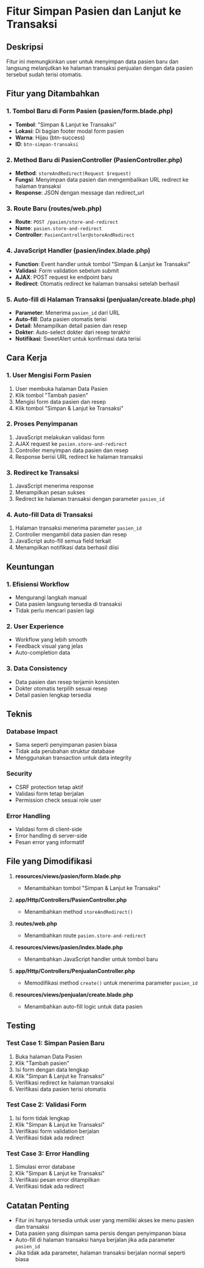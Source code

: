 # Fitur Simpan Pasien dan Lanjut ke Transaksi

## Deskripsi
Fitur ini memungkinkan user untuk menyimpan data pasien baru dan langsung melanjutkan ke halaman transaksi penjualan dengan data pasien tersebut sudah terisi otomatis.

## Fitur yang Ditambahkan

### 1. Tombol Baru di Form Pasien (pasien/form.blade.php)
- **Tombol**: "Simpan & Lanjut ke Transaksi"
- **Lokasi**: Di bagian footer modal form pasien
- **Warna**: Hijau (btn-success)
- **ID**: `btn-simpan-transaksi`

### 2. Method Baru di PasienController (PasienController.php)
- **Method**: `storeAndRedirect(Request $request)`
- **Fungsi**: Menyimpan data pasien dan mengembalikan URL redirect ke halaman transaksi
- **Response**: JSON dengan message dan redirect_url

### 3. Route Baru (routes/web.php)
- **Route**: `POST /pasien/store-and-redirect`
- **Name**: `pasien.store-and-redirect`
- **Controller**: `PasienController@storeAndRedirect`

### 4. JavaScript Handler (pasien/index.blade.php)
- **Function**: Event handler untuk tombol "Simpan & Lanjut ke Transaksi"
- **Validasi**: Form validation sebelum submit
- **AJAX**: POST request ke endpoint baru
- **Redirect**: Otomatis redirect ke halaman transaksi setelah berhasil

### 5. Auto-fill di Halaman Transaksi (penjualan/create.blade.php)
- **Parameter**: Menerima `pasien_id` dari URL
- **Auto-fill**: Data pasien otomatis terisi
- **Detail**: Menampilkan detail pasien dan resep
- **Dokter**: Auto-select dokter dari resep terakhir
- **Notifikasi**: SweetAlert untuk konfirmasi data terisi

## Cara Kerja

### 1. User Mengisi Form Pasien
1. User membuka halaman Data Pasien
2. Klik tombol "Tambah pasien"
3. Mengisi form data pasien dan resep
4. Klik tombol "Simpan & Lanjut ke Transaksi"

### 2. Proses Penyimpanan
1. JavaScript melakukan validasi form
2. AJAX request ke `pasien.store-and-redirect`
3. Controller menyimpan data pasien dan resep
4. Response berisi URL redirect ke halaman transaksi

### 3. Redirect ke Transaksi
1. JavaScript menerima response
2. Menampilkan pesan sukses
3. Redirect ke halaman transaksi dengan parameter `pasien_id`

### 4. Auto-fill Data di Transaksi
1. Halaman transaksi menerima parameter `pasien_id`
2. Controller mengambil data pasien dan resep
3. JavaScript auto-fill semua field terkait
4. Menampilkan notifikasi data berhasil diisi

## Keuntungan

### 1. Efisiensi Workflow
- Mengurangi langkah manual
- Data pasien langsung tersedia di transaksi
- Tidak perlu mencari pasien lagi

### 2. User Experience
- Workflow yang lebih smooth
- Feedback visual yang jelas
- Auto-completion data

### 3. Data Consistency
- Data pasien dan resep terjamin konsisten
- Dokter otomatis terpilih sesuai resep
- Detail pasien lengkap tersedia

## Teknis

### Database Impact
- Sama seperti penyimpanan pasien biasa
- Tidak ada perubahan struktur database
- Menggunakan transaction untuk data integrity

### Security
- CSRF protection tetap aktif
- Validasi form tetap berjalan
- Permission check sesuai role user

### Error Handling
- Validasi form di client-side
- Error handling di server-side
- Pesan error yang informatif

## File yang Dimodifikasi

1. **resources/views/pasien/form.blade.php**
   - Menambahkan tombol "Simpan & Lanjut ke Transaksi"

2. **app/Http/Controllers/PasienController.php**
   - Menambahkan method `storeAndRedirect()`

3. **routes/web.php**
   - Menambahkan route `pasien.store-and-redirect`

4. **resources/views/pasien/index.blade.php**
   - Menambahkan JavaScript handler untuk tombol baru

5. **app/Http/Controllers/PenjualanController.php**
   - Memodifikasi method `create()` untuk menerima parameter `pasien_id`

6. **resources/views/penjualan/create.blade.php**
   - Menambahkan auto-fill logic untuk data pasien

## Testing

### Test Case 1: Simpan Pasien Baru
1. Buka halaman Data Pasien
2. Klik "Tambah pasien"
3. Isi form dengan data lengkap
4. Klik "Simpan & Lanjut ke Transaksi"
5. Verifikasi redirect ke halaman transaksi
6. Verifikasi data pasien terisi otomatis

### Test Case 2: Validasi Form
1. Isi form tidak lengkap
2. Klik "Simpan & Lanjut ke Transaksi"
3. Verifikasi form validation berjalan
4. Verifikasi tidak ada redirect

### Test Case 3: Error Handling
1. Simulasi error database
2. Klik "Simpan & Lanjut ke Transaksi"
3. Verifikasi pesan error ditampilkan
4. Verifikasi tidak ada redirect

## Catatan Penting

- Fitur ini hanya tersedia untuk user yang memiliki akses ke menu pasien dan transaksi
- Data pasien yang disimpan sama persis dengan penyimpanan biasa
- Auto-fill di halaman transaksi hanya berjalan jika ada parameter `pasien_id`
- Jika tidak ada parameter, halaman transaksi berjalan normal seperti biasa 